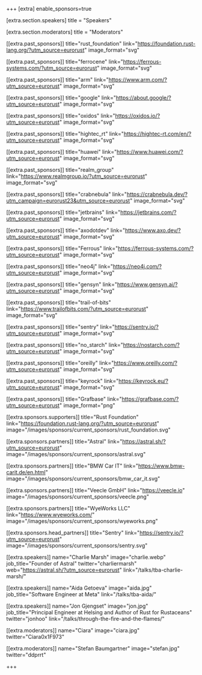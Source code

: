 +++
[extra]
	enable_sponsors=true

[extra.section.speakers]
	title = "Speakers"

[extra.section.moderators]
	title = "Moderators"

[[extra.past_sponsors]]
	title="rust_foundation"
	link="https://foundation.rust-lang.org/?utm_source=eurorust"
	image_format="svg"

[[extra.past_sponsors]]
	title="ferrocene"
	link="https://ferrous-systems.com/?utm_source=eurorust"
	image_format="svg"

[[extra.past_sponsors]]
	title="arm"
	link="https://www.arm.com/?utm_source=eurorust"
	image_format="svg"

[[extra.past_sponsors]]
	title="google"
	link="https://about.google/?utm_source=eurorust"
	image_format="svg"

[[extra.past_sponsors]]
	title="oxidos"
	link="https://oxidos.io/?utm_source=eurorust"
	image_format="svg"

[[extra.past_sponsors]]
	title="hightec_rt"
	link="https://hightec-rt.com/en/?utm_source=eurorust"
	image_format="svg"

[[extra.past_sponsors]]
	title="huawei"
	link="https://www.huawei.com/?utm_source=eurorust"
	image_format="svg"

[[extra.past_sponsors]]
	title="realm_group"
	link="https://www.realmgroup.io/?utm_source=eurorust"
	image_format="svg"

[[extra.past_sponsors]]
	title="crabnebula"
	link="https://crabnebula.dev/?utm_campaign=eurorust23&utm_source=eurorust"
	image_format="svg"

[[extra.past_sponsors]]
	title="jetbrains"
	link="https://jetbrains.com/?utm_source=eurorust"
	image_format="svg"

[[extra.past_sponsors]]
	title="axodotdev"
	link="https://www.axo.dev/?utm_source=eurorust"
	image_format="svg"

[[extra.past_sponsors]]
	title="Ferrous"
	link="https://ferrous-systems.com/?utm_source=eurorust"
	image_format="svg"

[[extra.past_sponsors]]
	title="neo4j"
	link="https://neo4j.com/?utm_source=eurorust"
	image_format="svg"

[[extra.past_sponsors]]
	title="gensyn"
	link="https://www.gensyn.ai/?utm_source=eurorust"
	image_format="svg"

[[extra.past_sponsors]]
	title="trail-of-bits"
	link="https://www.trailofbits.com/?utm_source=eurorust"
	image_format="svg"

[[extra.past_sponsors]]
	title="sentry"
	link="https://sentry.io/?utm_source=eurorust"
	image_format="svg"

[[extra.past_sponsors]]
	title="no_starch"
	link="https://nostarch.com/?utm_source=eurorust"
	image_format="svg"

[[extra.past_sponsors]]
	title="oreilly"
	link="https://www.oreilly.com/?utm_source=eurorust"
	image_format="svg"

[[extra.past_sponsors]]
	title="keyrock"
	link="https://keyrock.eu/?utm_source=eurorust"
	image_format="svg"

[[extra.past_sponsors]]
	title="Grafbase"
	link="https://grafbase.com/?utm_source=eurorust"
	image_format="png"

[[extra.sponsors.supporters]]
	title="Rust Foundation"
	link="https://foundation.rust-lang.org/?utm_source=eurorust"
	image="/images/sponsors/current_sponsors/rust_foundation.svg"

[[extra.sponsors.partners]]
	title="Astral"
	link="https://astral.sh/?utm_source=eurorust"
	image="/images/sponsors/current_sponsors/astral.svg"

[[extra.sponsors.partners]]
	title="BMW Car IT"
	link="https://www.bmw-carit.de/en.html"
	image="/images/sponsors/current_sponsors/bmw_car_it.svg"

[[extra.sponsors.partners]]
	title="Veecle GmbH"
	link="https://veecle.io"
	image="/images/sponsors/current_sponsors/veecle.png"

[[extra.sponsors.partners]]
	title="WyeWorks LLC"
	link="https://www.wyeworks.com/"
	image="/images/sponsors/current_sponsors/wyeworks.png"

[[extra.sponsors.head_partners]]
	title="Sentry"
	link="https://sentry.io/?utm_source=eurorust"
	image="/images/sponsors/current_sponsors/sentry.svg"

[[extra.speakers]]
	name="Charlie Marsh"
	image="charlie.webp"
	job_title="Founder of Astral"
	twitter="charliermarsh"
	web="https://astral.sh/?utm_source=eurorust"
	link="/talks/tba-charlie-marsh/"

[[extra.speakers]]
	name="Aida Getoeva"
	image="aida.jpg"
	job_title="Software Engineer at Meta"
	link="/talks/tba-aida/"

[[extra.speakers]]
	name="Jon Gjengset"
	image="jon.jpg"
	job_title="Principal Engineer at Helsing and Author of Rust for Rustaceans"
	twitter="jonhoo"
	link="/talks/through-the-fire-and-the-flames/"

[[extra.moderators]]
	name="Ciara"
	image="ciara.jpg"
	twitter="Ciara0x1F973"

[[extra.moderators]]
	name="Stefan Baumgartner"
	image="stefan.jpg"
	twitter="ddprrt"

+++
